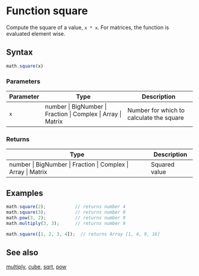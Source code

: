 # Function square

Compute the square of a value, `x * x`.
For matrices, the function is evaluated element wise.


## Syntax

```js
math.square(x)
```

### Parameters

Parameter | Type | Description
--------- | ---- | -----------
`x` | number &#124; BigNumber &#124; Fraction &#124; Complex &#124; Array &#124; Matrix |  Number for which to calculate the square

### Returns

Type | Description
---- | -----------
number &#124; BigNumber &#124; Fraction &#124; Complex &#124; Array &#124; Matrix |  Squared value


## Examples

```js
math.square(2);           // returns number 4
math.square(3);           // returns number 9
math.pow(3, 2);           // returns number 9
math.multiply(3, 3);      // returns number 9

math.square([1, 2, 3, 4]);  // returns Array [1, 4, 9, 16]
```


## See also

[multiply](multiply.md),
[cube](cube.md),
[sqrt](sqrt.md),
[pow](pow.md)


<!-- Note: This file is automatically generated from source code comments. Changes made in this file will be overridden. -->
